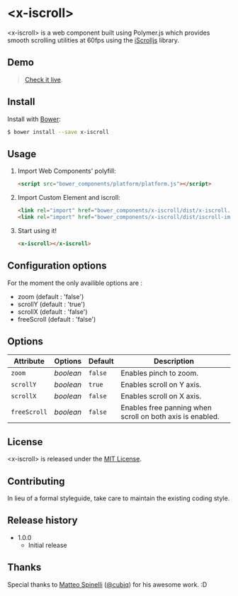 # &lt;x-iscroll&gt;

&lt;x-iscroll&gt; is a web component built using Polymer.js which provides smooth scrolling utilities at 60fps using the [iScrolljs](http://iscrolljs.com/) library.

## Demo

> [Check it live](http://yannickdot.github.io/labs/x-iscroll).


## Install

Install with [Bower](http://bower.io):

```sh
$ bower install --save x-iscroll
```

## Usage

1. Import Web Components' polyfill:

    ```html
    <script src="bower_components/platform/platform.js"></script>
    ```

2. Import Custom Element and iscroll:

    ```html
    <link rel="import" href="bower_components/x-iscroll/dist/x-iscroll.html">
    <link rel="import" href="bower_components/x-iscroll/dist/iscroll-import.html">
    ```

3. Start using it!

    ```html
    <x-iscroll></x-iscroll>
    ```

## Configuration options

For the moment the only availible options are :

- zoom (default : 'false')
- scrollY (default : 'true')
- scrollX (default : 'false')
- freeScroll (default : 'false')

## Options

Attribute     | Options     | Default      | Description
---           | ---         | ---          | ---
`zoom`        | *boolean*   | `false`      | Enables pinch to zoom.
`scrollY`     | *boolean*   | `true`       | Enables scroll on Y axis.
`scrollX`     | *boolean*   | `false`      | Enables scroll on X axis.
`freeScroll`  | *boolean*   | `false`      | Enables free panning when scroll on both axis is enabled.


## License
&lt;x-iscroll&gt; is released under the [MIT License](http://opensource.org/licenses/MIT).


## Contributing
In lieu of a formal styleguide, take care to maintain the existing coding style.

## Release history
- 1.0.0
  - Initial release

## Thanks

Special thanks to [Matteo Spinelli](http://cubiq.org/) ([@cubiq](https://twitter.com/cubiq)) for his awesome work. :D
